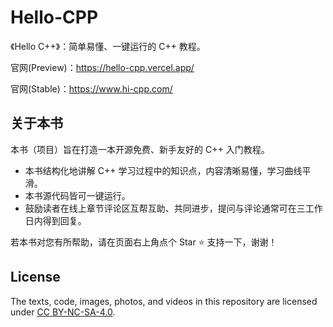 # Hello-CPP

《Hello C++》：简单易懂、一键运行的 C++ 教程。

官网(Preview)：[<u>https://hello-cpp.vercel.app/</u>](https://hello-cpp.vercel.app/)

官网(Stable)：[<u>https://www.hi-cpp.com/</u>](https://www.hi-cpp.com/)

## 关于本书

本书（项目）旨在打造一本开源免费、新手友好的 C++ 入门教程。

- 本书结构化地讲解 C++ 学习过程中的知识点，内容清晰易懂，学习曲线平滑。
- 本书源代码皆可一键运行。
- 鼓励读者在线上章节评论区互帮互助、共同进步，提问与评论通常可在三工作日内得到回复。

若本书对您有所帮助，请在页面右上角点个 Star ⭐ 支持一下，谢谢！

## License

The texts, code, images, photos, and videos in this repository are licensed under [<u>CC BY-NC-SA-4.0</u>](https://creativecommons.org/licenses/by-nc-sa/4.0/).